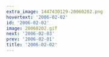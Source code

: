 ```yaml
---
extra_image: 1447430129-20060202.png
hovertext: '2006-02-02'
id: '2006-02-02'
image: 20060202.gif
next: '2006-02-03'
prev: '2006-02-01'
title: '2006-02-02'
---
```

